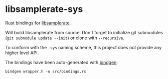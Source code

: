 # libsamplerate-sys

Rust bindings for [libsamplerate](http://www.mega-nerd.com/SRC/api.html).

Will build libsamplerate from source. Don't forget to initialize git submodules (`git submodule update --init`) or clone with `--recursive`.

To conform with the `-sys` naming scheme, this project does not provide any higher level API.

The bindings have been auto-generated with [bindgen](https://crates.io/crates/bindgen):

    bindgen wrapper.h -o src/bindings.rs
